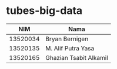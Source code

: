 # tubes-big-data

| NIM      | Nama                   |
| -------- | ---------------------- |
| 13520034 | Bryan Bernigen         |
| 13520135 | M. Alif Putra Yasa     |
| 13520165 | Ghazian Tsabit Alkamil |
